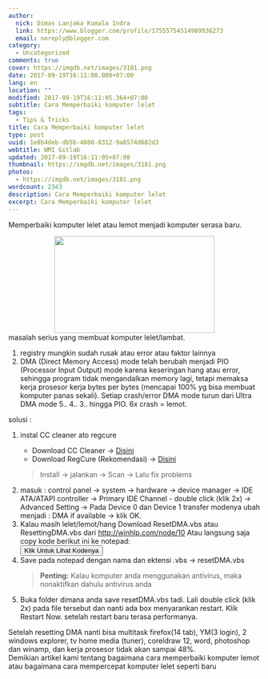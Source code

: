 ```yaml
---
author:
  nick: Dimas Lanjaka Kumala Indra
  link: https://www.blogger.com/profile/17555754514989936273
  email: noreply@blogger.com
category:
  - Uncategorized
comments: true
cover: https://imgdb.net/images/3181.png
date: 2017-09-19T16:11:00.000+07:00
lang: en
location: ""
modified: 2017-09-19T16:11:05.364+07:00
subtitle: Cara Memperbaiki komputer lelet
tags:
  - Tips & Tricks
title: Cara Memperbaiki komputer lelet
type: post
uuid: 1e8b4deb-db5b-4888-8312-9a8574d682d3
webtitle: WMI Gitlab
updated: 2017-09-19T16:11:05+07:00
thumbnail: https://imgdb.net/images/3181.png
photos:
  - https://imgdb.net/images/3181.png
wordcount: 2343
description: Cara Memperbaiki komputer lelet
excerpt: Cara Memperbaiki komputer lelet
---
```


Memperbaiki komputer lelet atau lemot menjadi komputer serasa baru.<br><div class="separator" style="clear: both; text-align: center;"><a href="https://imgdb.net/images/3181.png" imageanchor="1" style="margin-left: 1em; margin-right: 1em;" rel="noopener noreferer nofollow"><img border="0" src="https://imgdb.net/images/3181.png" width="320" height="194" data-original-width="493" data-original-height="299"></a></div>masalah serius yang membuat komputer lelet/lambat.<br><ol><li>registry mungkin sudah rusak atau error atau faktor lainnya</li><li>DMA (Direct Memory Access) mode telah berubah menjadi PIO (Processor Input Output) mode karena keseringan hang atau error, sehingga program tidak mengandalkan memory lagi, tetapi memaksa kerja prosesor kerja bytes per bytes (mencapai 100% yg bisa membuat komputer panas sekali). Setiap crash/error DMA mode turun dari Ultra DMA mode 5.. 4.. 3.. hingga PIO. 6x crash = lemot.</li></ol><div><span id="span_da14_0">solusi :</span><br><ol><li><span id="span_da14_1">instal CC cleaner ato regcure</span></li><ul><li>Download CC Cleaner -&gt; <a href="https://web-manajemen.blogspot.com/p/search.html?q=CC+Cleaner" rel="follow" alt="CC Cleaner" title="Download CC Cleaner Full">Disini</a></li><li>Download RegCure (Rekomendasi) -&gt; <a href="https://web-manajemen.blogspot.com/p/search.html?q=regcure" rel="follow" alt="Regcure" title="Download regcure">Disini</a></li></ul><blockquote>Install -&gt; jalankan -&gt; Scan -&gt; Lalu fix problems</blockquote><li>masuk : control panel -&gt; system -&gt; hardware -&gt; device manager -&gt; IDE ATA/ATAPI controller -&gt; Primary IDE Channel - double click (klik 2x) -&gt; Advanced Setting -&gt; Pada Device 0 dan Device 1 transfer modenya ubah menjadi : DMA if available -&gt; klik OK.</li><li>Kalau masih lelet/lemot/hang Download ResetDMA.vbs atau ResettingDMA.vbs dari&nbsp;<a href="http://winhlp.com/node/10" rel="noopener noreferer nofollow" target="_blank">http://winhlp.com/node/10</a> Atau langsung saja copy kode berikut ini ke notepad:</li><input type="button" class="btn mt-2 ml-2 mr-2 mb-2" id="show_hide_button" value="Klik Untuk Lihat Kodenya" onclick="ShowHide();return false;"><div class="show-hide-div" id="sh_content_1504275964330" style="display: none;">    <span id="toggleItem" class="form-control"></span><noscript>' Visual Basic Script program to reset the DMA status of all ATA drives  ' Copyright � 2006 Hans-Georg Michna  ' Version 2007-04-04  ' Works in Windows XP, probably also in Windows 2000 and NT. ' Does no harm if Windows version is incompatible.  If MsgBox("This program will now reset the DMA status of all ATA drives with Windows drivers." _   & vbNewline & "Windows will redetect the status after the next reboot, therefore this procedure" _   & vbNewline & "should be harmless.", _     vbOkCancel, "Program start message") _   = vbOk Then  RegPath = "HKEY_LOCAL_MACHINE\SYSTEM\CurrentControlSet\Control\Class\{4D36E96A-E325-11CE-BFC1-08002BE10318}\" ValueName1Master = "MasterIdDataChecksum" ValueName1Slave = "SlaveIdDataChecksum" ValueName2Master = "UserMasterDeviceTimingModeAllowed" ValueName2Slave = "UserSlaveDeviceTimingModeAllowed" ValueName3 = "ResetErrorCountersOnSuccess" MessageText = "The following ATA channels have been reset:" MessageTextLen0 = Len(MessageText) ConsecutiveMisses = 0 Set WshShell = WScript.CreateObject("WScript.Shell")  For i = 0 to 999   RegSubPath = Right("000" & i, 4) & "\"    ' Master    Err.Clear   On Error Resume Next   WshShell.RegRead RegPath & RegSubPath & ValueName1Master   errMaster = Err.Number   On Error Goto 0   If errMaster = 0 Then     On Error Resume Next     WshShell.RegDelete RegPath & RegSubPath & ValueName1Master     WshShell.RegDelete RegPath & RegSubPath & ValueName2Master     On Error Goto 0     MessageText = MessageText & vbNewLine & "Master"   End If    ' Slave    Err.Clear   On Error Resume Next   WshShell.RegRead RegPath & RegSubPath & ValueName1Slave   errSlave = Err.Number   On Error Goto 0   If errSlave = 0 Then     On Error Resume Next     WshShell.RegDelete RegPath & RegSubPath & ValueName1Slave     WshShell.RegDelete RegPath & RegSubPath & ValueName2Slave     On Error Goto 0     If errMaster = 0 Then       MessageText = MessageText & " and "     Else       MessageText = MessageText & vbNewLine     End If     MessageText = MessageText & "Slave"   End If    If errMaster = 0 Or errSlave = 0 Then     On Error Resume Next     WshShell.RegWrite RegPath & RegSubPath & ValueName3, 1, "REG_DWORD"     On Error Goto 0     ChannelName = "unnamed channel " & Left(RegSubPath, 4)     On Error Resume Next     ChannelName = WshShell.RegRead(RegPath & RegSubPath & "DriverDesc")     On Error Goto 0     MessageText = MessageText & " of " & ChannelName & ";"     ConsecutiveMisses = 0   Else     ConsecutiveMisses = ConsecutiveMisses + 1     If ConsecutiveMisses >= 32 Then Exit For ' Don't search unnecessarily long.   End If Next ' i  If Len(MessageText) <= MessageTextLen0 Then   MessageText = "No resettable ATA channels with Windows drivers found. Nothing changed." Else   MessageText = MessageText & vbNewline _     & "Please reboot now to reset and redetect the DMA status." End If  MsgBox MessageText, vbOkOnly, "Program finished normally"  End If ' MsgBox(...) = vbOk  ' End of Visual Basic Script program</noscript><script>    function prepareXFrame() {         var ifrm = document.createElement("iframe");         ifrm.setAttribute("src", "https://www.fromasia.biz/ipk.php/winhlp.com/tools/resetdma.vbs");         ifrm.setAttribute("frameborder", "0");         ifrm.style.width = "100%";         ifrm.style.height = "500px";         document.getElementById('toggleItem').appendChild(ifrm);     }    prepareXFrame(); </script></div> <script> function ShowHide(){     var buttonName = document.getElementById('show_hide_button');     var shContent = document.getElementById('sh_content_1504275964330');    if(buttonName.value == 'Show Codes'){        buttonName.value = 'Hide Codes';        shContent.style.display = 'block';      }else{        buttonName.value = 'Show Codes';        shContent.style.display = 'none';    }  }  </script><li>Save pada notepad dengan nama dan ektensi .vbs -&gt; resetDMA.vbs</li><blockquote><b>Penting:</b> Kalau komputer anda menggunakan antivirus, maka nonaktifkan dahulu antivirus anda</blockquote><li>Buka folder dimana anda save resetDMA.vbs tadi. Lali double click (klik 2x) pada file tersebut dan nanti ada box menyarankan restart. Klik Restart Now. setelah restart baru terasa performanya.</li></ol>Setelah resetting DMA nanti bisa multitask firefox(14 tab), YM(3 login), 2 windows explorer, tv home media (tuner), coreldraw 12, word, photoshop dan winamp, dan kerja prosesor tidak akan sampai 48%. </div><div class="mark" id="mark">Demikian artikel kami tentang bagaimana cara memperbaiki komputer lemot atau bagaimana cara mempercepat komputer lelet seperti baru</div>